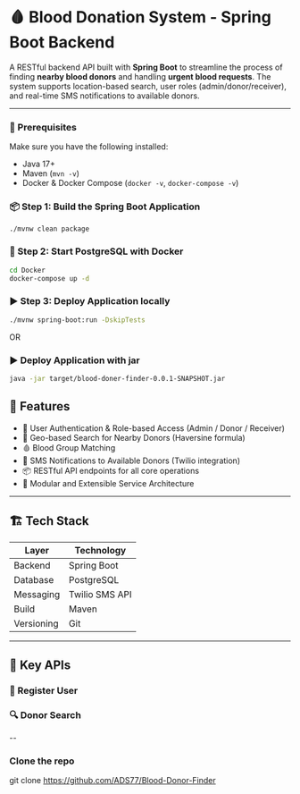 # 🩸 Blood Donation System - Spring Boot Backend

A RESTful backend API built with **Spring Boot** to streamline the process of finding **nearby blood donors** and handling **urgent blood requests**. The system supports location-based search, user roles (admin/donor/receiver), and real-time SMS notifications to available donors.

---

### 🔧 Prerequisites

Make sure you have the following installed:

- Java 17+
- Maven (`mvn -v`)
- Docker & Docker Compose (`docker -v`, `docker-compose -v`)
### 📦 Step 1: Build the Spring Boot Application

```bash
./mvnw clean package
```
### 🐳  Step 2: Start PostgreSQL with Docker
```bash
cd Docker
docker-compose up -d
```
### ▶️  Step 3: Deploy Application locally
```bash
./mvnw spring-boot:run -DskipTests
```
OR
### ▶️ Deploy Application with jar
```bash
java -jar target/blood-doner-finder-0.0.1-SNAPSHOT.jar

```
## 🚀 Features

- 🔐 User Authentication & Role-based Access (Admin / Donor / Receiver)
- 📍 Geo-based Search for Nearby Donors (Haversine formula)
- 🩸 Blood Group Matching
- 📲 SMS Notifications to Available Donors (Twilio integration)
- 📦 RESTful API endpoints for all core operations
- 🧠 Modular and Extensible Service Architecture

---

## 🏗️ Tech Stack

| Layer      | Technology     |
|-----------|----------------|
| Backend   | Spring Boot    |
| Database  | PostgreSQL     |
| Messaging | Twilio SMS API |
| Build     | Maven          |
| Versioning| Git            |

---
<!--

## 🧱 Core Entities

- **User**
    - Name, Email, Phone
    - Role: `ADMIN`, `DONOR`, `RECEIVER`
    - Blood Group
    - Availability & Verification Flags
    - Location (Lat, Lon, City)

- **Location**
    - Address, City, Latitude, Longitude

- **BloodRequest**
    - Requested Blood Group
    - Requester (linked to User)
    - Request Time
    - Location

---
-->

## 📡 Key APIs

### 📝 Register User
### 🔍 Donor Search

--
### Clone the repo 
git clone https://github.com/ADS77/Blood-Donor-Finder
